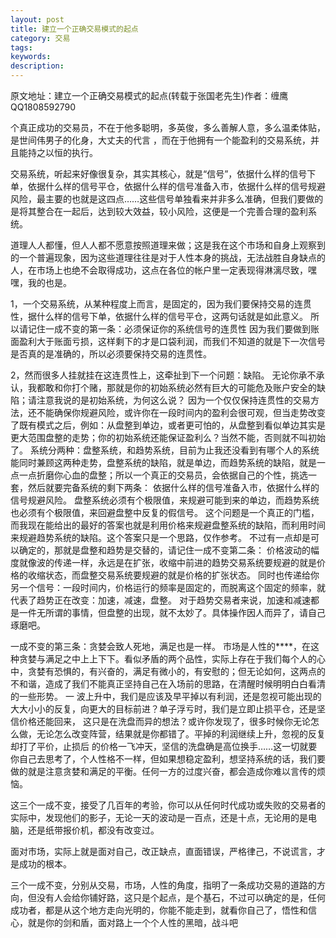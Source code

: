 ```yaml
---
layout: post
title: 建立一个正确交易模式的起点
category: 交易
tags: 
keywords: 
description: 
---
```




原文地址：建立一个正确交易模式的起点(转载于张国老先生)作者：缠鹰QQ1808592790

个真正成功的交易员，不在于他多聪明，多英俊，多么善解人意，多么温柔体贴，是世间伟男子的化身，大丈夫的代言 ，而在于他拥有一个能盈利的交易系统，并且能持之以恒的执行。

交易系统，听起来好像很复杂，其实其核心，就是“信号”，依据什么样的信号下单，依据什么样的信号平仓，依据什么样的信号准备入市，依据什么样的信号规避风险，最主要的也就是这四点……这些信号单独看来并非多么准确，但我们要做的是将其整合在一起后，达到较大效益，较小风险，这便是一个完善合理的盈利系统。

道理人人都懂，但人人都不愿意按照道理来做；这是我在这个市场和自身上观察到的一个普遍现象，因为这些道理往往是对于人性本身的挑战，无法战胜自身缺点的人，在市场上也绝不会取得成功，这点在各位的帐户里一定表现得淋漓尽致，嘿嘿，我的也是。

1，一个交易系统，从某种程度上而言，是固定的，因为我们要保持交易的连贯性，据什么样的信号下单，依据什么样的信号平仓，这两句话就是如此意义。
所以请记住一成不变的第一条：必须保证你的系统信号的连贯性
因为我们要做到账面盈利大于账面亏损，这样剩下的才是口袋利润，而我们不知道的就是下一次信号是否真的是准确的，所以必须要保持交易的连贯性。

2，然而很多人挂就挂在这连贯性上，这牵扯到下一个问题：缺陷。
无论你承不承认，我都敢和你打个赌，那就是你的初始系统必然有巨大的可能危及账户安全的缺陷；请注意我说的是初始系统，为何这么说？
因为一个仅仅保持连贯性的交易方法，还不能确保你规避风险，或许你在一段时间内的盈利会很可观，但当走势改变了既有模式之后，例如：从盘整到单边，或者更可怕的，从盘整到看似单边其实是更大范围盘整的走势；你的初始系统还能保证盈利么？当然不能，否则就不叫初始了。
系统分两种：盘整系统，和趋势系统，目前为止我还没看到有哪个人的系统能同时兼顾这两种走势，盘整系统的缺陷，就是单边，而趋势系统的缺陷，就是一点一点折磨你心血的盘整；所以一个真正的交易员，会依据自己的个性，挑选一套，然后就要完备系统的剩下两条： 依据什么样的信号准备入市，依据什么样的信号规避风险。
盘整系统必须有个极限值，来规避可能到来的单边，而趋势系统也必须有个极限值，来回避盘整中反复的假信号。
这个问题是一个真正的门槛，而我现在能给出的最好的答案也就是利用价格来规避盘整系统的缺陷，而利用时间来规避趋势系统的缺陷。这个答案只是一个思路，仅作参考。
不过有一点却是可以确定的，那就是盘整和趋势是交替的，请记住一成不变第二条：
价格波动的幅度就像波的传递一样，永远是在扩张，收缩中前进的趋势交易系统要规避的就是价格的收缩状态，而盘整交易系统要规避的就是价格的扩张状态。 同时也传递给你另一个信号：一段时间内，价格运行的频率是固定的，而脱离这个固定的频率，就代表了趋势正在改变：加速，减速，盘整。
对于趋势交易者来说，加速和减速都是一件无所谓的事情，但盘整的出现，就不太妙了。具体操作因人而异了，请自己琢磨吧。

一成不变的第三条：贪婪会致人死地，满足也是一样。
市场是人性的****，在这种贪婪与满足之中上上下下。看似矛盾的两个品性，实际上存在于我们每个人的心中，贪婪有恐惧的，有兴奋的，满足有微小的，有安慰的；但无论如何，这两点的不和谐，造成了我们不能真正坚持自己在入场前的思路，在清醒时候明明白白看清的一些形势。
一 波上升中，我们是应该及早平掉以有利润，还是忽视可能出现的大大小小的反复，向更大的目标前进？单子浮亏时，我们是立即止损平仓，还是坚信价格还能回来， 这只是在洗盘而异的想法？或许你发现了，很多时候你无论怎么做，无论怎么改变阵营，结果就是你都错了。平掉的利润继续上升，忽视的反复却打了平价，止损后 的价格一飞冲天，坚信的洗盘确是高位换手……这一切就要你自己去思考了，个人性格不一样，但如果想稳定盈利，想坚持系统的话，我们要做的就是注意贪婪和满足的平衡。任何一方的过度兴奋，都会造成你难以言传的烦恼。

这三个一成不变，接受了几百年的考验，你可以从任何时代成功或失败的交易者的实际中，发现他们的影子，无论一天的波动是一百点，还是十点，无论用的是电脑，还是纸带报价机，都没有改变过。

面对市场，实际上就是面对自己，改正缺点，直面错误，严格律己，不说谎言，才是成功的根本。

三个一成不变，分别从交易，市场，人性的角度，指明了一条成功交易的道路的方向，但没有人会给你铺好路，这只是个起点，是个基石，不过可以确定的是，任何成功者，都是从这个地方走向光明的，你能不能走到，就看你自己了，悟性和信心，就是你的剑和盾，面对路上一个个人性的黑暗，战斗吧


